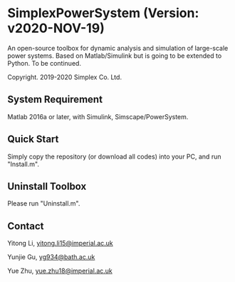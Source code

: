 # SimplexPowerSystem (Version: v2020-NOV-19)

An open-source toolbox for dynamic analysis and simulation of large-scale power systems.
Based on Matlab/Simulink but is going to be extended to Python. To be continued.

Copyright. 2019-2020 Simplex Co. Ltd.

## System Requirement

Matlab 2016a or later, with Simulink, Simscape/PowerSystem.

## Quick Start

Simply copy the repository (or download all codes) into your PC, and run "Install.m".

## Uninstall Toolbox

Please run "Uninstall.m".

## Contact

Yitong Li, yitong.li15@imperial.ac.uk

Yunjie Gu, yg934@bath.ac.uk

Yue Zhu, yue.zhu18@imperial.ac.uk